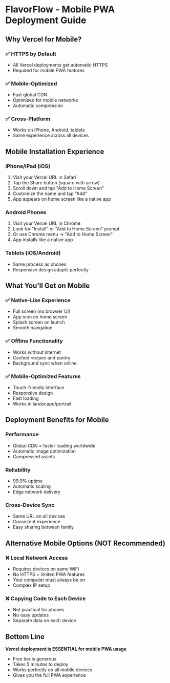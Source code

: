 # FlavorFlow - Mobile PWA Deployment Guide

## Why Vercel for Mobile?

### ✅ **HTTPS by Default**
- All Vercel deployments get automatic HTTPS
- Required for mobile PWA features

### ✅ **Mobile-Optimized**
- Fast global CDN
- Optimized for mobile networks
- Automatic compression

### ✅ **Cross-Platform**
- Works on iPhone, Android, tablets
- Same experience across all devices

## Mobile Installation Experience

### **iPhone/iPad (iOS)**
1. Visit your Vercel URL in Safari
2. Tap the Share button (square with arrow)
3. Scroll down and tap "Add to Home Screen"
4. Customize the name and tap "Add"
5. App appears on home screen like a native app

### **Android Phones**
1. Visit your Vercel URL in Chrome
2. Look for "Install" or "Add to Home Screen" prompt
3. Or use Chrome menu → "Add to Home Screen"
4. App installs like a native app

### **Tablets (iOS/Android)**
- Same process as phones
- Responsive design adapts perfectly

## What You'll Get on Mobile

### ✅ **Native-Like Experience**
- Full screen (no browser UI)
- App icon on home screen
- Splash screen on launch
- Smooth navigation

### ✅ **Offline Functionality**
- Works without internet
- Cached recipes and pantry
- Background sync when online

### ✅ **Mobile-Optimized Features**
- Touch-friendly interface
- Responsive design
- Fast loading
- Works in landscape/portrait

## Deployment Benefits for Mobile

### **Performance**
- Global CDN = faster loading worldwide
- Automatic image optimization
- Compressed assets

### **Reliability**
- 99.9% uptime
- Automatic scaling
- Edge network delivery

### **Cross-Device Sync**
- Same URL on all devices
- Consistent experience
- Easy sharing between family

## Alternative Mobile Options (NOT Recommended)

### ❌ **Local Network Access**
- Requires devices on same WiFi
- No HTTPS = limited PWA features
- Your computer must always be on
- Complex IP setup

### ❌ **Copying Code to Each Device**
- Not practical for phones
- No easy updates
- Separate data on each device

## Bottom Line

**Vercel deployment is ESSENTIAL for mobile PWA usage**
- Free tier is generous
- Takes 5 minutes to deploy
- Works perfectly on all mobile devices
- Gives you the full PWA experience
